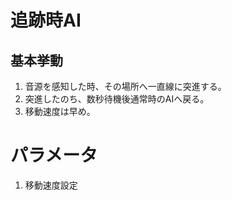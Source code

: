 # 追跡時AI

## 基本挙動

1. 音源を感知した時、その場所へ一直線に突進する。
2. 突進したのち、数秒待機後通常時のAIへ戻る。
3. 移動速度は早め。

# パラメータ
1. 移動速度設定

